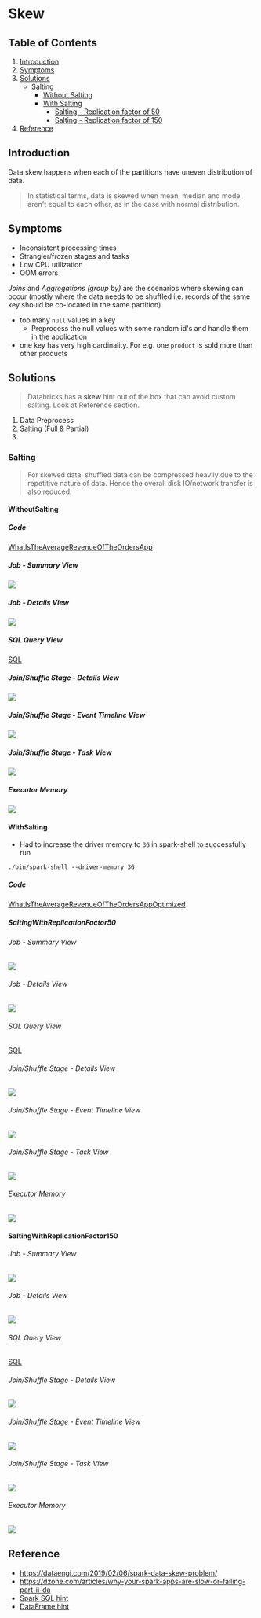# Skew

## Table of Contents

1. [Introduction](#Introduction)
2. [Symptoms](#Symptoms)
3. [Solutions](#Solutions)
    - [Salting](#Salting)
        - [Without Salting](#WithoutSalting)
        - [With Salting](#WithSalting)
            - [Salting - Replication factor of 50](#SaltingWithReplicationFactor50)
            - [Salting - Replication factor of 150](#SaltingWithReplicationFactor150)
4. [Reference](#Reference)

## Introduction

Data skew happens when each of the partitions have uneven distribution of data.

> In statistical terms, data is skewed when mean, median and mode aren't equal to each 
> other, as in the case with normal distribution.

## Symptoms

- Inconsistent processing times
- Strangler/frozen stages and tasks
- Low CPU utilization
- OOM errors

*Joins* and *Aggregations (group by)* are the scenarios where skewing can occur 
(mostly where the data needs to be shuffled i.e. 
records of the same key should be co-located in the same partition)

- too many `null` values in a key
    - Preprocess the null values with some random id's and handle them in the application
- one key has very high cardinality. For e.g. one `product` is sold more than other products

## Solutions

> Databricks has a **skew** hint out of the box that cab avoid custom salting. Look at
> Reference section.

1. Data Preprocess
2. Salting (Full & Partial)
2. 

### Salting 

> For skewed data, shuffled data can be compressed heavily due to the repetitive nature of data. 
> Hence the overall disk IO/network transfer is also reduced. 

#### WithoutSalting

##### Code

[WhatIsTheAverageRevenueOfTheOrdersApp](../../src/main/scala/com/aravind/oss/eg/spark/sales/WhatIsTheAverageRevenueOfTheOrdersApp.scala)

##### Job - Summary View

![](skewed-spark-app-summary.png)

##### Job - Details View

![](saprk-webui-jobs-view.png)

##### SQL Query View

[SQL](spark-webui-sql-view.pdf)

##### Join/Shuffle Stage - Details View

![](strangler-or-skewed-task-0.png)

##### Join/Shuffle Stage - Event Timeline View

![](strangler-or-skewed-task-1.png)

##### Join/Shuffle Stage - Task View

![](strangler-or-skewed-task-2.png)

##### Executor Memory

![](skewed-spark-app-GC-redflag.png)

#### WithSalting

- Had to increase the driver memory to `3G` in spark-shell to successfully run

```
./bin/spark-shell --driver-memory 3G
```
##### Code

[WhatIsTheAverageRevenueOfTheOrdersAppOptimized](../../src/main/scala/com/aravind/oss/eg/spark/sales/WhatIsTheAverageRevenueOfTheOrdersAppOptimized.scala)

##### SaltingWithReplicationFactor50

###### Job - Summary View

![](./iteration1/skewed-spark-app-summary-optimize1.png)

###### Job - Details View

![](./iteration1/saprk-webui-jobs-view-optimize1.png)

###### SQL Query View

[SQL](./iteration1/spark-webui-sql-view-optimize1.pdf)

###### Join/Shuffle Stage - Details View

![](./iteration1/stranger-or-skewed-task-0-optimize1.png)

###### Join/Shuffle Stage - Event Timeline View

![](./iteration1/strangler-or-skewed-task-1-optimize1.png)

###### Join/Shuffle Stage - Task View

![](./iteration1/strangler-or-skewed-task-2-optimize1.png)

###### Executor Memory

![](./iteration1/skewed-spark-app-GC-redflag-optimize1.png)

#### SaltingWithReplicationFactor150

###### Job - Summary View

![](./iteration2/skewed-spark-app-summary-optimize2.png)

###### Job - Details View

![](./iteration2/saprk-webui-jobs-view-optimization2.png)

###### SQL Query View

[SQL](./iteration2/spark-webui-sql-view-optimization2.pdf)

###### Join/Shuffle Stage - Details View

![](./iteration2/stranger-or-skewed-task-0-optimize2.png)

###### Join/Shuffle Stage - Event Timeline View

![](./iteration2/strangler-or-skewed-task-1-optimize2.png)

###### Join/Shuffle Stage - Task View

![](./iteration2/strangler-or-skewed-task-2-optimize2.png)

###### Executor Memory

![](./iteration2/skewed-spark-app-GC-redflag-optimized2.png)

## Reference

- https://dataengi.com/2019/02/06/spark-data-skew-problem/
- https://dzone.com/articles/why-your-spark-apps-are-slow-or-failing-part-ii-da
- [Spark SQL hint](https://docs.databricks.com/delta/join-performance/skew-join.html#relation-columns-and-skew-values)
- [DataFrame hint](https://kb.databricks.com/data/skew-hints-in-join.html)